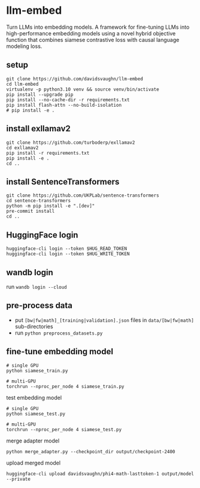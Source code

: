 # llm-embed
Turn LLMs into embedding models. A framework for fine-tuning LLMs into high-performance embedding models using a novel hybrid objective function that combines siamese contrastive loss with causal language modeling loss. 

## setup
```
git clone https://github.com/davidsvaughn/llm-embed
cd llm-embed
virtualenv -p python3.10 venv && source venv/bin/activate
pip install --upgrade pip
pip install --no-cache-dir -r requirements.txt
pip install flash-attn --no-build-isolation
# pip install -e .
```

## install exllamav2
```
git clone https://github.com/turboderp/exllamav2
cd exllamav2
pip install -r requirements.txt
pip install -e .
cd ..
```

## install SentenceTransformers
```
git clone https://github.com/UKPLab/sentence-transformers
cd sentence-transformers
python -m pip install -e ".[dev]"
pre-commit install
cd ..
```

## HuggingFace login
```
huggingface-cli login --token $HUG_READ_TOKEN
huggingface-cli login --token $HUG_WRITE_TOKEN
```

## wandb login
run `wandb login --cloud`

## pre-process data
- put `[bw|fw|math]_[training|validation].json` files in `data/[bw|fw|math]` sub-directories
- run `python preprocess_datasets.py`

## fine-tune embedding model
```
# single GPU
python siamese_train.py

# multi-GPU
torchrun --nproc_per_node 4 siamese_train.py
```

test embedding model
```
# single GPU
python siamese_test.py

# multi-GPU
torchrun --nproc_per_node 4 siamese_test.py
```

merge adapter model
```
python merge_adapter.py --checkpoint_dir output/checkpoint-2400
```

upload merged model
```
huggingface-cli upload davidsvaughn/phi4-math-lasttoken-1 output/model --private
```